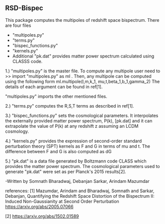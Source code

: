 ## RSD-Bispec

This package computes the multipoles of redshift space bispectrum.
There are four files 

 - "multipoles.py" 
 - "terms.py"
 - "bispec_functions.py"
 - "kernels.py"
 - Additional "pk.dat" provides matter power spectrum calculated using CLASSS code.

1.) "multipoles.py" is the master file. To compute any multipole user need to
    >> import "multipoles.py" as ml .
Then, any multipole can be computed using the following form
 ml.multipole(l,m,k_1, mu,t,beta_1,b_1,gamma_2)
The details of each argument can be found in ref[1]. 

"multipoles.py" imports the other mentioned files.

2.) "terms.py" computes the R,S,T terms as described in ref[1].

3.) "bispec_functions.py" sets the cosmological parameters. It 
interpolates the externally provided matter power spectrum, P(k), [pk.dat] 
and it can extrapolate the value of P(k) at any redshift z assuming 
an LCDM cosmology.

4.) "kernels.py" provides the expression of second-order standard 
perturbation theory (SPT) kernels as F and G in terms of 
mu and t. The difference between F and G is also computed as dG

5.) "pk.dat" is a data file generated by Boltzmann code CLASS which 
provides the matter power spectrum. The cosmological parameters used 
to generate "pk.dat" were set as per Planck's 2015 results[2].

-Written by
Somnath Bharadwaj, Debanjan Sarkar, Arindam Mazumdar

references:
[1] Mazumdar, Arindam and Bharadwaj, Somnath and Sarkar, Debanjan,
    Quantifying the Redshift Space Distortion of the Bispectrum II: 
    Induced Non-Gaussianity at Second Order Perturbation
    https://arxiv.org/abs/2005.07066
    
[2] https://arxiv.org/abs/1502.01589

